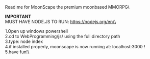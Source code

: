 Read me for MoonScape the premium moonbased MMORPG\

**IMPORTANT**\
MUST HAVE NODE.JS TO RUN: https://nodejs.org/en/\

1.Open up windows powershell\
2.cd to WebProgramming/js/ using the full directory path\
3.type: node index\
4.if installed properly, moonscape is now running at: localhost:3000 !\
5.have fun!\

